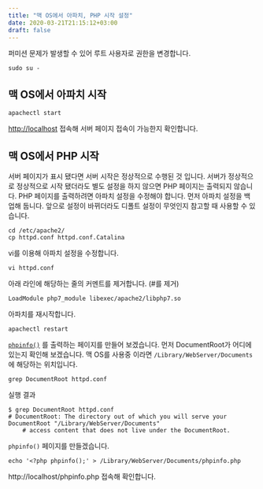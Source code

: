 ```yaml
---
title: "맥 OS에서 아파치, PHP 시작 설정"
date: 2020-03-21T21:15:12+03:00
draft: false
---
```


퍼미션 문제가 발생할 수 있어 루트 사용자로 권한을 변경합니다.

```
sudo su -
```

## 맥 OS에서 아파치 시작

```
apachectl start
```

[http://localhost](http://localhost/) 접속해 서버 페이지 접속이 가능한지 확인합니다.

## 맥 OS에서 PHP 시작

서버 페이지가 표시 됐다면 서버 시작은 정상적으로 수행된 것 입니다. 서버가 정상적으로 정상적으로 시작 됐더라도 별도 설정을 하지 않으면 PHP 페이지는 출력되지 않습니다. PHP 페이지를 출력하려면 아파치 설정을 수정해야 합니다. 먼저 아파치 설정을 백업해 둡니다. 앞으로 설정이 바뀌더라도 디폴트 설정이 무엇인지 참고할 때 사용할 수 있습니다.

```
cd /etc/apache2/
cp httpd.conf httpd.conf.Catalina
```

vi를 이용해 아파치 설정을 수정합니다.

```
vi httpd.conf
```

아래 라인에 해당하는 줄의 커멘트를 제거합니다. (#를 제거)

```
LoadModule php7_module libexec/apache2/libphp7.so
```

아파치를 재시작합니다.

```
apachectl restart
```

 [`phpinfo()`](http://php.net/manual/en/function.phpinfo.php) 를 출력하는 페이지를 만들어 보겠습니다. 먼저 DocumentRoot가 어디에 있는지 확인해 보겠습니다. 맥 OS를 사용중 이라면 `/Library/WebServer/Documents`에 해당하는 위치입니다.

```
grep DocumentRoot httpd.conf
```

실행 결과

```
$ grep DocumentRoot httpd.conf
# DocumentRoot: The directory out of which you will serve your
DocumentRoot "/Library/WebServer/Documents"
    # access content that does not live under the DocumentRoot.
```

`phpinfo()` 페이지를 만들겠습니다.

```
echo '<?php phpinfo();' > /Library/WebServer/Documents/phpinfo.php
```

http://localhost/phpinfo.php 접속해 확인합니다.

